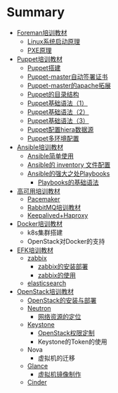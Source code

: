 # Summary

* [Foreman培训教材](puppetda-jian/foremanpei-xun-jiao-cai.md)
  * [Linux系统启动原理](puppetda-jian/foremanpei-xun-jiao-cai/linuxxi-tong-qi-dong-yuan-li.md)
  * [PXE原理](puppetda-jian/foremanpei-xun-jiao-cai/pxeyuan-li.md)
* [Puppet培训教材](puppetda-jian/puppetpei-xun-jiao-cai.md)
  * [Puppet搭建](README.md)
  * [Puppet-master自动签署证书](puppetda-jian/puppet-masterzi-dong-qian-shu-zheng-shu.md)
  * [Puppet-master的apache拓展](rang-puppet-yun-xing-zai-httpd-zhi-xia.md)
  * [Puppet的目录结构](puppetyu-fa/puppetde-mu-lu-jie-gou.md)
  * [Puppet基础语法（1）](puppetyu-fa.md)
  * [Puppet基础语法（2）](puppetji-chu-yu-fa-ff08-2.md)
  * [Puppet基础语法（3）](puppetji-chu-yu-fa-ff08-3.md)
  * [Puppet配置hiera数据源](puppet.md)
  * [Puppet多环境配置](ustack-puppetjia-gou.md)
* [Ansible培训教材](puppetda-jian/ansiblepei-xun-jiao-cai.md)
  * [Ansible简单使用](puppetda-jian/ansiblepei-xun-jiao-cai/ansiblejian-dan-shi-yong.md)
  * [Ansible的 inventory 文件配置](puppetda-jian/ansiblepei-xun-jiao-cai/ansiblede-inventory-wen-jian-pei-zhi.md)
  * [Ansible的强大之处Playbooks](puppetda-jian/ansiblede-qiang-da-zhi-chu-playbooks.md)
    * [Playbooks的基础语法](puppetda-jian/ansiblede-qiang-da-zhi-chu-playbooks/playbooksde-ji-chu-yu-fa.md)
* [高可用培训教材](puppetda-jian/gao-ke-yong-pei-xun-jiao-cai.md)
  * [Pacemaker](puppetda-jian/gao-ke-yong-pei-xun-jiao-cai/pacemaker.md)
  * [RabbitMQ培训教材](puppetda-jian/rabbitmqpei-xun-jiao-cai.md)
  * [Keepalived+Haproxy](puppetda-jian/gao-ke-yong-pei-xun-jiao-cai/keepalived+haproxy.md)
* [Docker培训教材](docker/docker.md)
  * k8s集群搭建
  * OpenStack对Docker的支持
* [EFK培训教材](efk/efk.md)
  * [zabbix](efk/zabbix.md)
    * [zabbix的安装部署](efk/zabbix/zabbixde-an-zhuang-bu-shu.md)
    * [zabbix的使用](efk/zabbix/zabbixde-shi-yong.md)
  * [elasticsearch](efk/elasticsearch.md)
* [OpenStack培训教材](puppetda-jian/openstackpei-xun-jiao-cai.md)
  * [OpenStack的安装与部署](puppetda-jian/openstackde-an-zhuang-yu-bu-shu.md)
  * [Neutron](puppetda-jian/neutron.md)
    * [网络资源的定位](puppetda-jian/wang-luo-zi-yuan-de-ding-wei.md)
  * [Keystone](puppetda-jian/keystone.md)
    * [OpenStack权限定制](puppetda-jian/openstackquan-xian-ding-zhi.md)
    * Keystone的Token的使用
  * Nova
    * 虚拟机的迁移
  * [Glance](puppetda-jian/glance.md)
    * [虚拟机镜像制作](puppetda-jian/xu-ni-ji-jing-xiang-zhi-zuo.md)
  * [Cinder](puppetda-jian/cinder.md)

